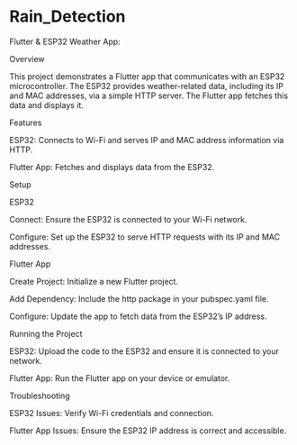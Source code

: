 # Rain_Detection
Flutter & ESP32 Weather App:


Overview

This project demonstrates a Flutter app that communicates with an ESP32 microcontroller. The ESP32 provides weather-related data, including its IP and MAC addresses, via a simple HTTP server. The Flutter app fetches this data and displays it.

Features

ESP32: Connects to Wi-Fi and serves IP and MAC address information via HTTP.

Flutter App: Fetches and displays data from the ESP32.

Setup

ESP32

Connect: Ensure the ESP32 is connected to your Wi-Fi network.

Configure: Set up the ESP32 to serve HTTP requests with its IP and MAC addresses.

Flutter App

Create Project: Initialize a new Flutter project.

Add Dependency: Include the http package in your pubspec.yaml file.

Configure: Update the app to fetch data from the ESP32’s IP address.

Running the Project

ESP32: Upload the code to the ESP32 and ensure it is connected to your network.

Flutter App: Run the Flutter app on your device or emulator.

Troubleshooting

ESP32 Issues: Verify Wi-Fi credentials and connection.

Flutter App Issues: Ensure the ESP32 IP address is correct and accessible.


